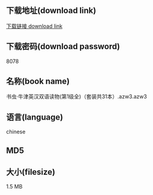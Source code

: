## 下载地址(download link)
[下载链接 download link](https://voluble-croquembouche-d321dc.netlify.app/?s=%E4%B9%A6%E8%99%AB%C2%B7%E7%89%9B%E6%B4%A5%E8%8B%B1%E6%B1%89%E5%8F%8C%E8%AF%AD%E8%AF%BB%E7%89%A9%28%E7%AC%AC1%E7%BA%A7%E5%85%A8%29%EF%BC%88%E5%A5%97%E8%A3%85%E5%85%B131%E6%9C%AC%EF%BC%89.azw3)

## 下载密码(download password)
8078

## 名称(book name)
书虫·牛津英汉双语读物(第1级全)（套装共31本）.azw3.azw3

## 语言(language)
chinese

## MD5


## 大小(filesize)
1.5 MB
